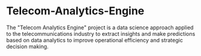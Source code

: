 # Telecom-Analytics-Engine
The "Telecom Analytics Engine" project is a data science approach applied to the telecommunications industry to extract insights and make predictions based on data analytics to improve operational efficiency and strategic decision making.
